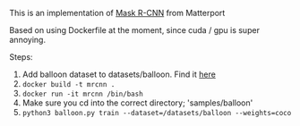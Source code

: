 This is an implementation of [Mask R-CNN](https://github.com/matterport/Mask_RCNN) from Matterport 

Based on using Dockerfile at the moment, since cuda / gpu is super annoying.

Steps: 

1. Add balloon dataset to datasets/balloon. Find it [here](https://github.com/matterport/Mask_RCNN/releases/download/v2.1/balloon_dataset.zip)
2. `docker build -t mrcnn .`
3. `docker run -it mrcnn /bin/bash`
4. Make sure you cd into the correct directory; 'samples/balloon'
5. `python3 balloon.py train --dataset=/datasets/balloon --weights=coco`